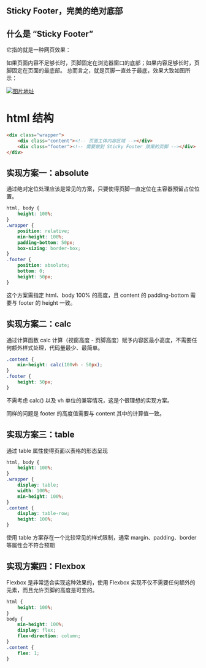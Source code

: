 ## Sticky Footer，完美的绝对底部

## 什么是 “Sticky Footer”

它指的就是一种网页效果：

如果页面内容不足够长时，页脚固定在浏览器窗口的底部；如果内容足够长时，页脚固定在页面的最底部。
总而言之，就是页脚一直处于最底，效果大致如图所示：

<a data-fancybox title="图片地址" href="https://misc.aotu.io/liqinuo/sticky_02.png">![图片地址](https://misc.aotu.io/liqinuo/sticky_02.png)</a>

# html 结构

```html
<div class="wrapper">
    <div class="content"><!-- 页面主体内容区域 --></div>
    <div class="footer"><!-- 需要做到 Sticky Footer 效果的页脚 --></div>
</div>
```

## 实现方案一：absolute

通过绝对定位处理应该是常见的方案，只要使得页脚一直定位在主容器预留占位位置。

```css
html, body {
    height: 100%;
}
.wrapper {
    position: relative;
    min-height: 100%;
    padding-bottom: 50px;
    box-sizing: border-box;
}
.footer {
    position: absolute;
    bottom: 0;
    height: 50px;
}
```

这个方案需指定 html、body 100% 的高度，且 content 的 padding-bottom 需要与 footer 的 height 一致。

## 实现方案二：calc

通过计算函数 calc 计算（视窗高度 - 页脚高度）赋予内容区最小高度，不需要任何额外样式处理，代码量最少、最简单。

```css
.content {
    min-height: calc(100vh - 50px);
}
.footer {
    height: 50px;
}
```

不需考虑 calc() 以及 vh 单位的兼容情况，这是个很理想的实现方案。

同样的问题是 footer 的高度值需要与 content 其中的计算值一致。

## 实现方案三：table

通过 table 属性使得页面以表格的形态呈现

```css
html, body {
    height: 100%;
}
.wrapper {
    display: table;
    width: 100%;
    min-height: 100%;
}
.content {
    display: table-row;
    height: 100%;
}
```

使用 table 方案存在一个比较常见的样式限制，通常 margin、padding、border 等属性会不符合预期

## 实现方案四：Flexbox

Flexbox 是非常适合实现这种效果的，使用 Flexbox 实现不仅不需要任何额外的元素，而且允许页脚的高度是可变的。

```css
html {
    height: 100%;
}
body {
    min-height: 100%;
    display: flex;
    flex-direction: column;
}
.content {
    flex: 1;
}
```